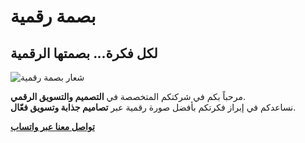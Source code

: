 # بصمة رقمية  
## لكل فكرة... بصمتها الرقمية  

![شعار بصمة رقمية](./logo.png) <!-- تأكد أن ترفع صورة شعارك وتغيّر الاسم إذا لزم -->

مرحباً بكم في شركتكم المتخصصة في **التصميم والتسويق الرقمي**.  
نساعدكم في إبراز فكرتكم بأفضل صورة رقمية عبر **تصاميم جذابة وتسويق فعّال**.

[**تواصل معنا عبر واتساب**](https://wa.me/967773971322)
